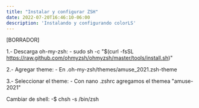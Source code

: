 ```yaml
---
title: "Instalar y configurar ZSH"
date: 2022-07-20T16:46:10-06:00
description: 'Instalando y configurando colorLS'
---
```



[BORRADOR]


1.- Descarga oh-my-zsh:
	- sudo sh -c "$(curl -fsSL https://raw.github.com/ohmyzsh/ohmyzsh/master/tools/install.sh)"

2.- Agregar theme:
	- En .oh-my-zsh/themes/amuse_2021.zsh-theme

3.- Seleccionar el theme:
	- Con nano .zshrc agregamos el themea "amuse-2021"


Cambiar de shell:
-$ chsh -s /bin/zsh
